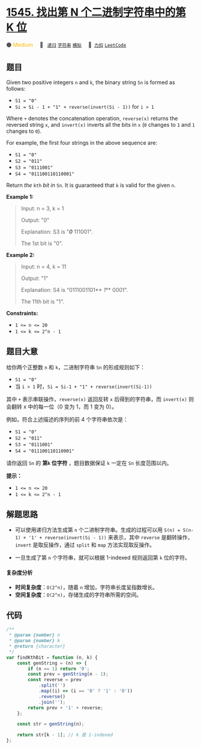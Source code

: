 # [1545. 找出第 N 个二进制字符串中的第 K 位](https://2xiao.github.io/leetcode-js/problem/1545.html)

🟠 <font color=#ffb800>Medium</font>&emsp; 🔖&ensp; [`递归`](/tag/recursion.md) [`字符串`](/tag/string.md) [`模拟`](/tag/simulation.md)&emsp; 🔗&ensp;[`力扣`](https://leetcode.cn/problems/find-kth-bit-in-nth-binary-string) [`LeetCode`](https://leetcode.com/problems/find-kth-bit-in-nth-binary-string)

## 题目

Given two positive integers `n` and `k`, the binary string `Sn` is formed as
follows:

- `S1 = "0"`
- `Si = Si - 1 + "1" + reverse(invert(Si - 1))` for `i > 1`

Where `+` denotes the concatenation operation, `reverse(x)` returns the
reversed string `x`, and `invert(x)` inverts all the bits in `x` (`0` changes
to `1` and `1` changes to `0`).

For example, the first four strings in the above sequence are:

- `S1 = "0"`
- `S2 = "011"`
- `S3 = "0111001"`
- `S4 = "011100110110001"`

Return _the_ `kth` _bit_ _in_ `Sn`. It is guaranteed that `k` is valid for the
given `n`.

**Example 1:**

> Input: n = 3, k = 1
>
> Output: "0"
>
> Explanation: S3 is "**_0_** 111001".
>
> The 1st bit is "0".

**Example 2:**

> Input: n = 4, k = 11
>
> Output: "1"
>
> Explanation: S4 is "0111001101** _1_** 0001".
>
> The 11th bit is "1".

**Constraints:**

- `1 <= n <= 20`
- `1 <= k <= 2^n - 1`

## 题目大意

给你两个正整数 `n` 和 `k`，二进制字符串 `Sn` 的形成规则如下：

- `S1 = "0"`
- 当 `i > 1` 时，`Si = Si-1 + "1" + reverse(invert(Si-1))`

其中 `+` 表示串联操作，`reverse(x)` 返回反转 `x` 后得到的字符串，而 `invert(x)` 则会翻转 x 中的每一位（0 变为
1，而 1 变为 0）。

例如，符合上述描述的序列的前 4 个字符串依次是：

- `S1 = "0"`
- `S2 = "011"`
- `S3 = "0111001"`
- `S4 = "011100110110001"`

请你返回 `Sn` 的 **第`k` 位字符** ，题目数据保证 `k` 一定在 `Sn` 长度范围以内。

**提示：**

- `1 <= n <= 20`
- `1 <= k <= 2^n - 1`

## 解题思路

- 可以使用递归方法生成第 `n` 个二进制字符串。生成的过程可以用 `S(n) = S(n-1) + '1' + reverse(invert(Si - 1))` 来表示，其中 `reverse` 是翻转操作，`invert` 是取反操作，通过 `split` 和 `map` 方法实现取反操作。

- 一旦生成了第 `n` 个字符串，就可以根据 1-indexed 规则返回第 `k` 位的字符。

#### 复杂度分析

- **时间复杂度**：`O(2^n)`，随着 `n` 增加，字符串长度呈指数增长。
- **空间复杂度**：`O(2^n)`，存储生成的字符串所需的空间。

## 代码

```javascript
/**
 * @param {number} n
 * @param {number} k
 * @return {character}
 */
var findKthBit = function (n, k) {
	const genString = (n) => {
		if (n == 1) return '0';
		const prev = genString(n - 1);
		const reverse = prev
			.split('')
			.map((i) => (i == '0' ? '1' : '0'))
			.reverse()
			.join('');
		return prev + '1' + reverse;
	};

	const str = genString(n);

	return str[k - 1]; // k 是 1-indexed
};
```
